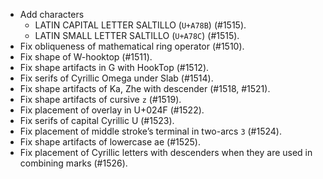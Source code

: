 * Add characters
  - LATIN CAPITAL LETTER SALTILLO (`U+A78B`) (#1515).
  - LATIN SMALL LETTER SALTILLO (`U+A78C`) (#1515).
* Fix obliqueness of mathematical ring operator (#1510).
* Fix shape of W-hooktop (#1511).
* Fix shape artifacts in G with HookTop (#1512).
* Fix serifs of Cyrillic Omega under Slab (#1514).
* Fix shape artifacts of Ka, Zhe with descender (#1518, #1521).
* Fix shape artifacts of cursive `z` (#1519).
* Fix placement of overlay in U+024F (#1522).
* Fix serifs of capital Cyrillic U (#1523).
* Fix placement of middle stroke’s terminal in two-arcs `3` (#1524).
* Fix shape artifacts of lowercase ae (#1525).
* Fix placement of Cyrillic letters with descenders when they are used in combining marks (#1526).
